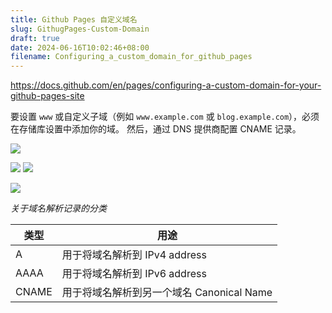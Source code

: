 ```yaml
---
title: Github Pages 自定义域名
slug: GithugPages-Custom-Domain
draft: true
date: 2024-06-16T10:02:46+08:00
filename: Configuring_a_custom_domain_for_github_pages
---
```


https://docs.github.com/en/pages/configuring-a-custom-domain-for-your-github-pages-site

要设置 `www` 或自定义子域（例如 `www.example.com` 或 `blog.example.com`），必须在存储库设置中添加你的域。 然后，通过 DNS 提供商配置 CNAME 记录。

![](https://img.jaxwang.top/2024/06/1d87b2526b600efe583e6f5ad5b943d2.png)

![](https://img.jaxwang.top/2024/06/db10a257fe7da679db3ec737c765df2a.png)
![](https://img.jaxwang.top/2024/06/bc63044c346688d59471efa374a4ba22.png)

![](https://img.jaxwang.top/2024/06/2ecb7ed66a8bc0d395b9bc5d93ae4fd2.png)

*关于域名解析记录的分类*

| 类型    | 用途                           |
| ----- | ---------------------------- |
| A     | 用于将域名解析到 IPv4 address        |
| AAAA  | 用于将域名解析到 IPv6 address        |
| CNAME | 用于将域名解析到另一个域名 Canonical Name |
